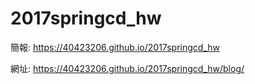 # 2017springcd_hw

簡報: https://40423206.github.io/2017springcd_hw

網址: https://40423206.github.io/2017springcd_hw/blog/
